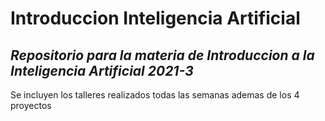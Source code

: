 # Introduccion Inteligencia Artificial
*Repositorio para la materia de Introduccion a la Inteligencia Artificial 2021-3*
-------------------------------
Se incluyen los talleres realizados todas las semanas ademas de los 4 proyectos

